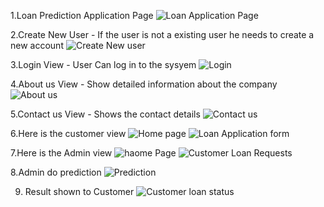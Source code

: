 1.Loan Prediction Application Page
![Loan Application Page](image.png)

2.Create New User - If the user is not a existing user he needs to create a new account
![Create New user](image-1.png)

3.Login View - User Can log in to the sysyem
![Login](image-2.png)

4.About us View - Show detailed information about the company
![About us](image-3.png)

5.Contact us View - Shows the contact details
![Contact us](image-4.png)

6.Here is the customer view
![Home page](image-5.png)
![Loan Application form](image-6.png)

7.Here is the Admin view
![haome Page](image-7.png)
![Customer Loan Requests](image-8.png)

8.Admin do prediction
![Prediction](image-9.png)

9. Result shown to Customer 
![Customer loan status](image-10.png)
